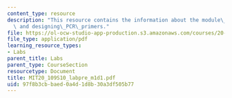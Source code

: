 ```yaml
---
content_type: resource
description: "This resource contains the information about the module\_1\_overview\
  \ and designing\_PCR\_primers."
file: https://ol-ocw-studio-app-production.s3.amazonaws.com/courses/20-109-laboratory-fundamentals-in-biological-engineering-spring-2010/97f8b3cbbaed0a4d1d8b30a3df505b77_MIT20_109S10_labpre_m1d1.pdf
file_type: application/pdf
learning_resource_types:
- Labs
parent_title: Labs
parent_type: CourseSection
resourcetype: Document
title: MIT20_109S10_labpre_m1d1.pdf
uid: 97f8b3cb-baed-0a4d-1d8b-30a3df505b77
---
```

